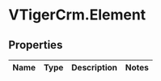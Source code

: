 # VTigerCrm.Element

## Properties
Name | Type | Description | Notes
------------ | ------------- | ------------- | -------------



